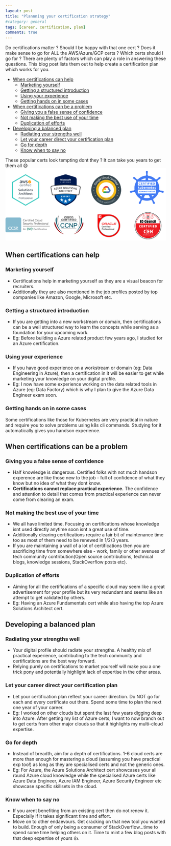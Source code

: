 ```yaml
---
layout: post
title: "Plannning your certification strategy"
#category: general
tags: [career, certification, plan]
comments: true
---
```


Do certifications matter ? Should I be happy with that one cert ? Does it make sense to go for ALL the AWS/Azure/GCP certs ? Which certs should I go for ?
There are plenty of factors which can play a role in answering these questions. This blog post lists them out to help create a certification plan which works for you.

<!-- TOC -->

- [When certifications can help](#when-certifications-can-help)
    - [Marketing yourself](#marketing-yourself)
    - [Getting a structured introduction](#getting-a-structured-introduction)
    - [Using your experience](#using-your-experience)
    - [Getting hands on in some cases](#getting-hands-on-in-some-cases)
- [When certifications can be a problem](#when-certifications-can-be-a-problem)
    - [Giving you a false sense of confidence](#giving-you-a-false-sense-of-confidence)
    - [Not making the best use of your time](#not-making-the-best-use-of-your-time)
    - [Duplication of efforts](#duplication-of-efforts)
- [Developing a balanced plan](#developing-a-balanced-plan)
    - [Radiating your strengths well](#radiating-your-strengths-well)
    - [Let your career direct your certification plan](#let-your-career-direct-your-certification-plan)
    - [Go for depth](#go-for-depth)
    - [Know when to say no](#know-when-to-say-no)

<!-- /TOC -->

These popular certs look tempting dont they ? It can take you years to get them all :smile:
!["mutli-certs"](/assets/images/certifications/certs-list.drawio.png "mutli-certs")

## When certifications can help

### Marketing yourself

- Certifications help in marketing yourself as they are a visual beacon for recruiters.
- Additionally they are also mentioned in the job profiles posted by top companies like Amazon, Google, Microsoft etc.

### Getting a structured introduction

- If you are getting into a new workstream or domain, then certifications can be a well structured way to learn the concepts while serving as a foundation for your upcoming work.
- Eg: Before building a Azure related product few years ago, I studied for an Azure certification.

### Using your experience

- If you have good experience on a workstream or domain (eg: Data Engineering in Azure), then a certification in it will be easier to get while marketing your knowledge on your digital profile.
- Eg: I now have some experience working on the data related tools in Azure (eg: Data Factory) which is why I plan to give the Azure Data Engineer exam soon.

### Getting hands on in some cases

Some certifications like those for Kubernetes are very practical in nature and require you to solve problems using k8s cli commands. Studying for it automatically gives you handson experience.

## When certifications can be a problem

### Giving you a false sense of confidence

- Half knowledge is dangerous. Certified folks with not much handson experence are like those new to the job - full of confidence of what they know but no idea of what they dont know.
- **Certifications cannot replace practical experience.** The confidence and attention to detail that comes from practical experience can never come from clearing an exam.

### Not making the best use of your time
  
- We all have limited time. Focusing on certifications whose knowledge isnt used directly anytime soon isnt a great use of time.
- Additionally clearing certifications require a fair bit of maintenance time too as most of them need to be renewed in 1/2/3 years.
- If you are maintaining a wall of a lot of certifications then you are sacrificing time from somewhere else - work, family or other avenues of tech community contribution(Open source contributions, technical blogs, knowledge sessions, StackOverflow posts etc).

### Duplication of efforts

- Aiming for all the certifications of a specific cloud may seem like a great advertisement for your profile but its very redundant and seems like an attempt to get validated by others.
- Eg: Having an Azure Fundamentals cert while also having the top Azure Solutions Architect cert.

## Developing a balanced plan

### Radiating your strengths well

- Your digital profile should radiate your strengths. A healthy mix of practical experience, contributing to the tech community and certifications are the best way forward.
- Relying purely on certifications to market yourself will make you a one trick pony and potentially highlight lack of expertise in the other areas.

### Let your career direct your certification plan

- Let your certification plan reflect your career direction. Do NOT go for each and every certificate out there. Spend some time to plan the next one year of your career.
- Eg: I worked on other clouds but spent the last few years digging deep into Azure. After getting my list of Azure certs, I want to now branch out to get certs from other major clouds so that it highlights my multi-cloud expertise.

### Go for depth

- Instead of breadth, aim for a depth of certifications. 1-6 cloud certs are more than enough for mastering a cloud (assuming you have practical exp too!) as long as they are specialised certs and not the generic ones.
- Eg: For Azure, the Azure Solutions Architect cert showcases your all round Azure cloud knowledge while the specialised Azure certs like Azure Data Engineer, Azure IAM Engineer, Azure Security Engineer etc showcase specific skillsets in the cloud.

### Know when to say no

- If you arent benefiting from an existing cert then do not renew it. Especially if it takes significant time and effort.
- Move on to other endaevours. Get cracking on that new tool you wanted to build. Enough of only being a consumer of StackOverflow...time to spend some time helping others on it. Time to mint a few blog posts with that deep expertise of yours :thumbsup:.
